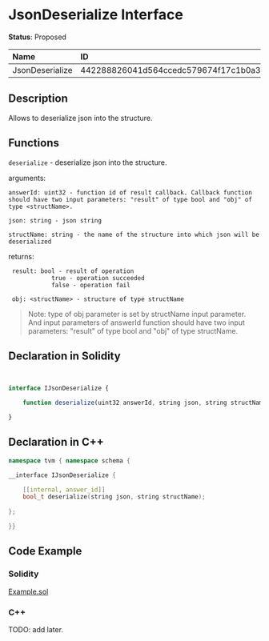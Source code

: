 # JsonDeserialize Interface

**Status**: Proposed

| Name      		| ID                                                                |
| :--------------------	| :---------------------------------------------------------------- |
| JsonDeserialize       | 442288826041d564ccedc579674f17c1b0a3452df799656a9167a41ab270ec19  |

## Description

Allows to deserialize json into the structure.

## Functions

`deserialize` - deserialize json into the structure.

arguments: 

    answerId: uint32 - function id of result callback. Callback function should have two input parameters: "result" of type bool and "obj" of type <structName>.

    json: string - json string
    
    structName: string - the name of the structure into which json will be deserialized

returns: 

     result: bool - result of operation
				true - operation succeeded
				false - operation fail

     obj: <structName> - structure of type structName

>Note: type of obj parameter is set by structName input parameter. And input parameters of answerId function should have two input parameters: "result" of type bool and "obj" of type structName.

		
## Declaration in Solidity

```jsx


interface IJsonDeserialize {

    function deserialize(uint32 answerId, string json, string structName) external returns (bool result);

}
```

## Declaration in C++

```cpp
namespace tvm { namespace schema {

__interface IJsonDeserialize {

	[[internal, answer_id]]
	bool_t deserialize(string json, string structName);
	
};

}}
```

## Code Example

### Solidity

[Example.sol](examples/Example.sol)

### C++

TODO: add later.
